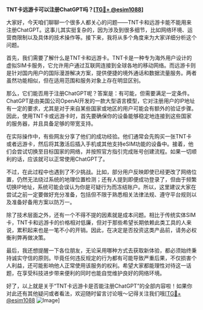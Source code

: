 **TNT卡远游卡可以注册ChatGPT吗？[[TG💪+ @esim1088](https://t.me/s/esim1088)]**

大家好，今天咱们聊聊一个很多人都关心的问题——TNT卡和远游卡能不能用来注册ChatGPT。这事儿其实挺复杂的，因为涉及到很多细节，比如网络环境、运营商限制以及具体的技术操作等。接下来，我将从多个角度来为大家详细分析这个问题。

首先，我们需要了解什么是TNT卡和远游卡。TNT卡是一种专为海外用户设计的虚拟SIM卡服务，它允许用户通过互联网连接到全球各地的移动网络。而远游卡则是针对国内用户的国际漫游解决方案，提供便捷的境外通话和数据流量服务。两者虽然功能相似，但在适用范围和服务对象上存在明显区别。

那么，它们能否用于注册ChatGPT呢？答案是：有可能，但需要满足一定条件。ChatGPT是由美国公司OpenAI开发的一款大型语言模型，它对注册用户的IP地址有一定的要求，尤其是对于来自某些国家或地区的用户可能会有额外的验证步骤。因此，使用TNT卡或远游卡时，首先要确保你的设备能够稳定地连接到这些国家的服务器，并且具备足够的带宽支持。

在实际操作中，有些网友分享了他们的成功经验。他们通常会先购买一张TNT卡或者远游卡，然后将其激活后插入手机或其他支持eSIM功能的设备中。接着，他们会尝试切换至目标国家的网络，并按照官方指引完成账号创建流程。如果一切顺利的话，应该就可以正常使用ChatGPT了。

不过，在此过程中也遇到了不少挑战。比如，部分用户反映即使已经更改了网络位置，仍然无法绕过系统的地理位置检测；还有人提到即便成功登录了，但由于频繁切换IP地址，系统可能会误认为你是可疑行为而冻结账户。所以，这里建议大家在尝试之前一定要做好充分准备，包括但不限于熟悉相关法律法规、遵守平台规则以及准备好备用方案以防万一。

除了技术层面之外，还有一个不得不提的因素就是成本问题。相比于传统实体SIM卡，TNT卡和远游卡的价格相对低廉，但对于那些希望长期依赖此类工具的人来说，累积起来也是一笔不小的开销。因此，在决定是否投资这类产品前，请务必权衡利弊再做决策。

最后，我还想提醒一下各位朋友，无论采用哪种方式去获取新体验，都必须始终秉持诚实守信的原则。毕竟任何违反规定的行为都有可能导致严重后果，不仅损害个人利益，还可能影响他人正常使用该服务的权利。希望大家都能理性对待这一话题，在享受科技进步带来便利的同时也能自觉维护良好的网络环境。

好了，以上就是关于“TNT卡远游卡是否能注册ChatGPT”的全部内容啦！如果你对此还有其他疑问或者看法，欢迎随时留言讨论哦～记得关注我们哦[[TG💪+ @esim1088](https://t.me/s/esim1088) ![Image](https://i.postimg.cc/4NQfJmqS/Snipaste-2025-05-13-00-14-12.png)]